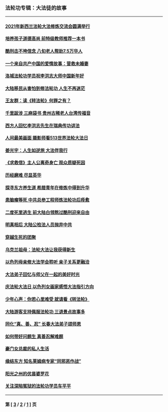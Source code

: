 ### 法轮功专辑：大法徒的故事
---
#### [2021年新西兰法轮大法修炼交流会圆满举行](../../pages/nf1147481/n13033149.md?06250430) 
#### [培养孩子道德高尚 前特级教师推荐一本书](../../pages/nf1147481/n12938640.md?06250430) 
#### [酷刑击不垮信念 八旬老人帮助7.5万华人](../../pages/nf1147481/n12880712.md?06250430) 
#### [一个来自共产中国的爱情故事：营救未婚妻](../../pages/nf1147481/n12778386.md?06250430) 
#### [洛城法轮功学员祝李洪志大师中国新年好](../../pages/nf1147481/n12724685.md?06250430) 
#### [大陆移民从害怕到修法轮功 人生不再迷茫](../../pages/nf1147481/n12414325.md?06250430) 
#### [王友群：读《转法轮》何罪之有？](../../pages/nf1147481/n12408647.md?06250430) 
#### [千里跋涉 三麻袋书 贵州古稀老人台湾传福音](../../pages/nf1147481/n12198750.md?06250430) 
#### [西方人回忆李洪志先生在瑞典传功讲法](../../pages/nf1147481/n12099607.md?06250430) 
#### [人间最美画面 摄影师看513世界法轮大法日](../../pages/nf1147481/n12094118.md?06250430) 
#### [姜光宇：人生如逆旅 大法伴我行](../../pages/nf1147481/n12088664.md?06250430) 
#### [《求救信》主人公离奇身亡 观众质疑死因](../../pages/nf1147481/n11845215.md?06250430) 
#### [历经磨难 尽显英华](../../pages/nf1147481/n11723297.md?06250430) 
#### [探寻东方养生道 希腊青年在修炼中得到升华](../../pages/nf1147481/n11494502.md?06250430) 
#### [患脑瘤等死 中共总参工程师炼法轮功后痊愈](../../pages/nf1147481/n11466682.md?06250430) 
#### [二度死里逃生 前大陆白领熬过酷刑迎来自由](../../pages/nf1147481/n11368594.md?06250430) 
#### [明真相后 大陆公检法人员抛弃中共](../../pages/nf1147481/n11358618.md?06250430) 
#### [穿越生死的团聚](../../pages/nf1147481/n11258922.md?06250430) 
#### [乌克兰祖母：法轮大法让我获得新生](../../pages/nf1147481/n11269457.md?06250430) 
#### [以色列母亲修大法学会聆听 亲子关系更融洽](../../pages/nf1147481/n11268195.md?06250430) 
#### [大法弟子回忆与师父在一起的美好时光](../../pages/nf1147481/n11267759.md?06250430) 
#### [庆法轮大法日 以色列女画家感悟大法指引方向](../../pages/nf1147481/n11267735.md?06250430) 
#### [少年心声：你若心里难受 就请看《转法轮》](../../pages/nf1147481/n11267496.md?06250430) 
#### [大陆游客支持佩服法轮功 三退景点故事多](../../pages/nf1147481/n11267378.md?06250430) 
#### [同化“真、善、忍” 长春大法弟子颂师恩](../../pages/nf1147481/n11266497.md?06250430) 
#### [如何带好问题生 真善忍解难题](../../pages/nf1147481/n11243655.md?06250430) 
#### [豪门女总裁的私人生活](../../pages/nf1147481/n10127794.md?06250430) 
#### [缘结东方 知名莱姆病专家“同邪恶作战”](../../pages/nf1147481/n10682468.md?06250430) 
#### [阳光之州的优昙婆罗花](../../pages/nf1147481/n10546697.md?06250430) 
#### [关注深陷冤狱的法轮功学员车平平](../../pages/nf1147481/n10146883.md?06250430) 

---
#### 第 [ [3](./3.md?06250430) / [2](./2.md?06250430) / [1](./1.md?06250430) ] 页
